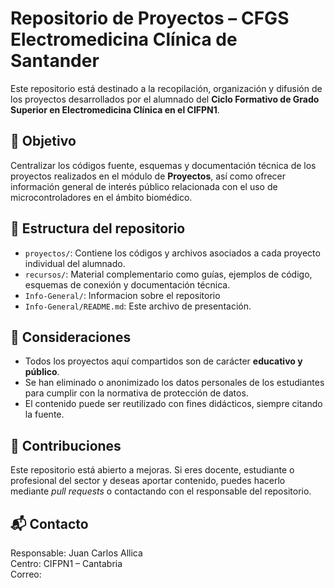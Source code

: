 # Repositorio de Proyectos – CFGS Electromedicina Clínica de Santander 

Este repositorio está destinado a la recopilación, organización y difusión de los proyectos desarrollados por el alumnado del **Ciclo Formativo de Grado Superior en Electromedicina Clínica en el CIFPN1**.

## 🎯 Objetivo

Centralizar los códigos fuente, esquemas y documentación técnica de los proyectos realizados en el módulo de **Proyectos**, así como ofrecer información general de interés público relacionada con el uso de microcontroladores en el ámbito biomédico.

## 📁 Estructura del repositorio

- `proyectos/`: Contiene los códigos y archivos asociados a cada proyecto individual del alumnado.
- `recursos/`: Material complementario como guías, ejemplos de código, esquemas de conexión y documentación técnica.
- `Info-General/`: Informacion sobre el repositorio
- `Info-General/README.md`: Este archivo de presentación.

## 📌 Consideraciones

- Todos los proyectos aquí compartidos son de carácter **educativo y público**.
- Se han eliminado o anonimizado los datos personales de los estudiantes para cumplir con la normativa de protección de datos.
- El contenido puede ser reutilizado con fines didácticos, siempre citando la fuente.

## 🤝 Contribuciones

Este repositorio está abierto a mejoras. Si eres docente, estudiante o profesional del sector y deseas aportar contenido, puedes hacerlo mediante _pull requests_ o contactando con el responsable del repositorio.

## 📬 Contacto

Responsable: Juan Carlos Allica  
Centro: CIFPN1 – Cantabria  
Correo: 
